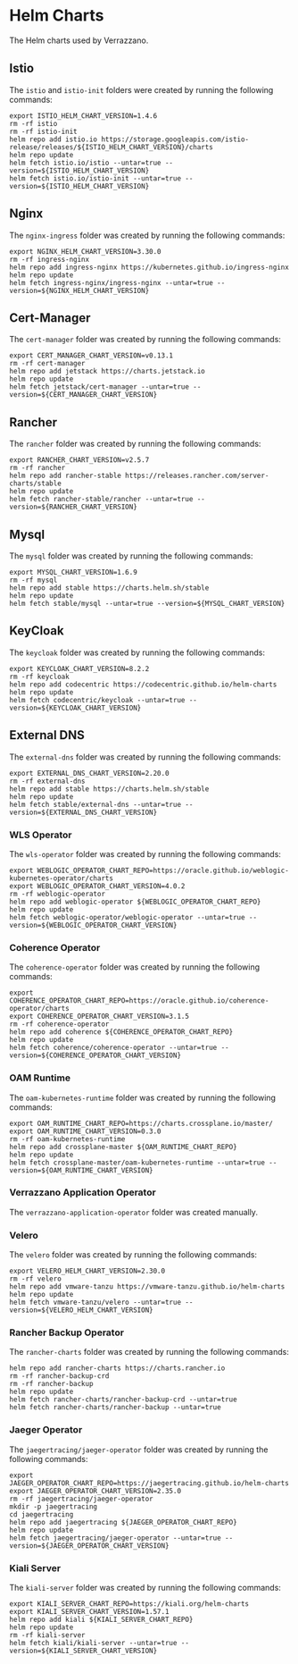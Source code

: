 # Helm Charts

The Helm charts used by Verrazzano.

## Istio

The `istio` and `istio-init` folders were created by running the following commands:

```shell
export ISTIO_HELM_CHART_VERSION=1.4.6
rm -rf istio
rm -rf istio-init
helm repo add istio.io https://storage.googleapis.com/istio-release/releases/${ISTIO_HELM_CHART_VERSION}/charts
helm repo update
helm fetch istio.io/istio --untar=true --version=${ISTIO_HELM_CHART_VERSION}
helm fetch istio.io/istio-init --untar=true --version=${ISTIO_HELM_CHART_VERSION}
```

## Nginx

The `nginx-ingress` folder was created by running the following commands:

```shell
export NGINX_HELM_CHART_VERSION=3.30.0
rm -rf ingress-nginx
helm repo add ingress-nginx https://kubernetes.github.io/ingress-nginx
helm repo update
helm fetch ingress-nginx/ingress-nginx --untar=true --version=${NGINX_HELM_CHART_VERSION}
```

## Cert-Manager

The `cert-manager` folder was created by running the following commands:

```shell
export CERT_MANAGER_CHART_VERSION=v0.13.1
rm -rf cert-manager
helm repo add jetstack https://charts.jetstack.io
helm repo update
helm fetch jetstack/cert-manager --untar=true --version=${CERT_MANAGER_CHART_VERSION}
```

## Rancher

The `rancher` folder was created by running the following commands:

```shell
export RANCHER_CHART_VERSION=v2.5.7
rm -rf rancher
helm repo add rancher-stable https://releases.rancher.com/server-charts/stable
helm repo update
helm fetch rancher-stable/rancher --untar=true --version=${RANCHER_CHART_VERSION}
```

## Mysql

The `mysql` folder was created by running the following commands:

```shell
export MYSQL_CHART_VERSION=1.6.9
rm -rf mysql
helm repo add stable https://charts.helm.sh/stable
helm repo update
helm fetch stable/mysql --untar=true --version=${MYSQL_CHART_VERSION}
```

## KeyCloak

The `keycloak` folder was created by running the following commands:

```shell
export KEYCLOAK_CHART_VERSION=8.2.2
rm -rf keycloak
helm repo add codecentric https://codecentric.github.io/helm-charts
helm repo update
helm fetch codecentric/keycloak --untar=true --version=${KEYCLOAK_CHART_VERSION}
```

## External DNS

The `external-dns` folder was created by running the following commands:

```shell
export EXTERNAL_DNS_CHART_VERSION=2.20.0
rm -rf external-dns
helm repo add stable https://charts.helm.sh/stable
helm repo update
helm fetch stable/external-dns --untar=true --version=${EXTERNAL_DNS_CHART_VERSION}
```

### WLS Operator

The `wls-operator` folder was created by running the following commands:

```shell
export WEBLOGIC_OPERATOR_CHART_REPO=https://oracle.github.io/weblogic-kubernetes-operator/charts
export WEBLOGIC_OPERATOR_CHART_VERSION=4.0.2
rm -rf weblogic-operator
helm repo add weblogic-operator ${WEBLOGIC_OPERATOR_CHART_REPO}
helm repo update
helm fetch weblogic-operator/weblogic-operator --untar=true --version=${WEBLOGIC_OPERATOR_CHART_VERSION}
```

### Coherence Operator

The `coherence-operator` folder was created by running the following commands:

```shell
export COHERENCE_OPERATOR_CHART_REPO=https://oracle.github.io/coherence-operator/charts
export COHERENCE_OPERATOR_CHART_VERSION=3.1.5
rm -rf coherence-operator
helm repo add coherence ${COHERENCE_OPERATOR_CHART_REPO}
helm repo update
helm fetch coherence/coherence-operator --untar=true --version=${COHERENCE_OPERATOR_CHART_VERSION}
```

### OAM Runtime

The `oam-kubernetes-runtime` folder was created by running the following commands:

```shell
export OAM_RUNTIME_CHART_REPO=https://charts.crossplane.io/master/
export OAM_RUNTIME_CHART_VERSION=0.3.0
rm -rf oam-kubernetes-runtime
helm repo add crossplane-master ${OAM_RUNTIME_CHART_REPO}
helm repo update
helm fetch crossplane-master/oam-kubernetes-runtime --untar=true --version=${OAM_RUNTIME_CHART_VERSION}
```

### Verrazzano Application Operator

The `verrazzano-application-operator` folder was created manually.

### Velero

The `velero` folder was created by running the following commands:

```shell
export VELERO_HELM_CHART_VERSION=2.30.0
rm -rf velero
helm repo add vmware-tanzu https://vmware-tanzu.github.io/helm-charts
helm repo update
helm fetch vmware-tanzu/velero --untar=true --version=${VELERO_HELM_CHART_VERSION}
```

### Rancher Backup Operator

The `rancher-charts` folder was created by running the following commands:

```shell
helm repo add rancher-charts https://charts.rancher.io
rm -rf rancher-backup-crd
rm -rf rancher-backup
helm repo update
helm fetch rancher-charts/rancher-backup-crd --untar=true
helm fetch rancher-charts/rancher-backup --untar=true
```

### Jaeger Operator

The `jaegertracing/jaeger-operator` folder was created by running the following commands:

```shell
export JAEGER_OPERATOR_CHART_REPO=https://jaegertracing.github.io/helm-charts
export JAEGER_OPERATOR_CHART_VERSION=2.35.0
rm -rf jaegertracing/jaeger-operator
mkdir -p jaegertracing
cd jaegertracing
helm repo add jaegertracing ${JAEGER_OPERATOR_CHART_REPO}
helm repo update
helm fetch jaegertracing/jaeger-operator --untar=true --version=${JAEGER_OPERATOR_CHART_VERSION}
```

### Kiali Server

The `kiali-server` folder was created by running the following commands:

```shell
export KIALI_SERVER_CHART_REPO=https://kiali.org/helm-charts
export KIALI_SERVER_CHART_VERSION=1.57.1
helm repo add kiali ${KIALI_SERVER_CHART_REPO}
helm repo update
rm -rf kiali-server
helm fetch kiali/kiali-server --untar=true --version=${KIALI_SERVER_CHART_VERSION}
```